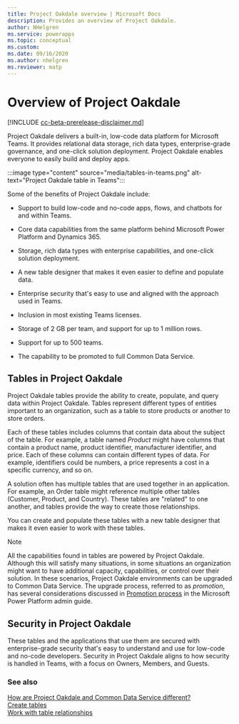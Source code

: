 ```yaml
---
title: Project Oakdale overview | Microsoft Docs
description: Provides an overview of Project Oakdale.
author: NHelgren
ms.service: powerapps
ms.topic: conceptual
ms.custom: 
ms.date: 09/16/2020
ms.author: nhelgren
ms.reviewer: matp
---
```

# Overview of Project Oakdale

[!INCLUDE [cc-beta-prerelease-disclaimer.md](../includes/cc-beta-prerelease-disclaimer.md)]

Project Oakdale delivers a built-in, low-code data platform for Microsoft Teams. It provides relational data storage, rich data types, enterprise-grade governance, and one-click solution deployment. Project Oakdale enables everyone to easily build and deploy apps.

:::image type="content" source="media/tables-in-teams.png" alt-text="Project Oakdale table in Teams":::

Some of the benefits of Project Oakdale include:

- Support to build low-code and no-code apps, flows, and chatbots for and within Teams.

- Core data capabilities from the same platform behind Microsoft Power Platform and Dynamics 365.

- Storage, rich data types with enterprise capabilities, and one-click solution deployment.

- A new table designer that makes it even easier to define and populate data.

- Enterprise security that's easy to use and aligned with the approach used in Teams.

- Inclusion in most existing Teams licenses.

- Storage of 2 GB per team, and support for up to 1 million rows.

- Support for up to 500 teams.

- The capability to be promoted to full Common Data Service.

## Tables in Project Oakdale

Project Oakdale tables provide the ability to create, populate, and query data within Project Oakdale. Tables represent different types of entities important to an organization, such as a table to store products or another to store orders.  

Each of these tables includes columns that contain data about the subject of the table. For example, a table named *Product* might have columns that contain a product name, product identifier, manufacturer identifier, and price. Each of these columns can contain different types of data. For example, identifiers could be numbers, a price represents a cost in a specific currency, and so on.

A solution often has multiple tables that are used together in an application. For example, an Order table might reference multiple other tables (Customer, Product, and Country). These tables are "related" to one another, and tables provide the way to create those relationships.

You can create and populate these tables with a new table designer that makes it even easier to work with these tables.

> [!NOTE]
> All the capabilities found in tables are powered by Project Oakdale. Although this will satisfy many situations, in some situations an organization might want to have additional capacity, capabilities, or control over their solution. In these scenarios, Project Oakdale environments can be upgraded to Common Data Service. The upgrade process, referred to as *promotion*, has several considerations discussed in [Promotion process](/power-platform/admin/about-teams-environment?branch=teams-preview#promotion-process) in the Microsoft Power Platform admin guide.

## Security in Project Oakdale

These tables and the applications that use them are secured with enterprise-grade security that's easy to understand and use for low-code and no-code developers. Security in Project Oakdale aligns to how security is handled in Teams, with a focus on Owners, Members, and Guests.

### See also

[How are Project Oakdale and Common Data Service different?](data-platform-compare.md) <br />
[Create tables](create-table.md)<br/>
[Work with table relationships](relationships-table.md)
